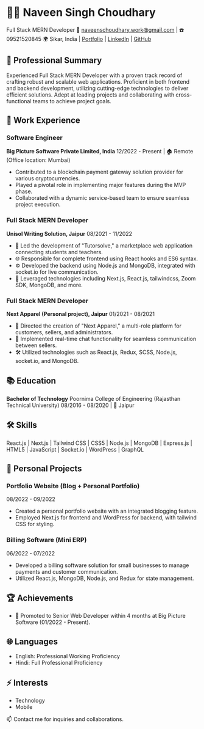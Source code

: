 # 👨‍💻 Naveen Singh Choudhary
Full Stack MERN Developer
📧 naveenschoudhary.work@gmail.com | ☎️ 09521520845
🌍 Sikar, India | [Portfolio](https://naveenschoudhary.com) | [LinkedIn](https://linkedin.com/in/naveen-singh-choudhary-a5144b129) | [GitHub](https://github.com/Naveenschoudhary)

## 🚀 Professional Summary
Experienced Full Stack MERN Developer with a proven track record of crafting robust and scalable web applications. Proficient in both frontend and backend development, utilizing cutting-edge technologies to deliver efficient solutions. Adept at leading projects and collaborating with cross-functional teams to achieve project goals.

## 💼 Work Experience

### Software Engineer
**Big Picture Software Private Limited, India**
12/2022 - Present | 🏠 Remote (Office location: Mumbai)

- Contributed to a blockchain payment gateway solution provider for various cryptocurrencies.
- Played a pivotal role in implementing major features during the MVP phase.
- Collaborated with a dynamic service-based team to ensure seamless project execution.

### Full Stack MERN Developer
**Unisol Writing Solution, Jaipur**
08/2021 - 11/2022

- 🧭 Led the development of "Tutorsolve," a marketplace web application connecting students and teachers.
- 🌐 Responsible for complete frontend using React hooks and ES6 syntax.
- ⚙️ Developed the backend using Node.js and MongoDB, integrated with socket.io for live communication.
- 🔧 Leveraged technologies including Next.js, React.js, tailwindcss, Zoom SDK, MongoDB, and more.

### Full Stack MERN Developer
**Next Apparel (Personal project), Jaipur**
01/2021 - 08/2021

- 🚀 Directed the creation of "Next Apparel," a multi-role platform for customers, sellers, and administrators.
- 💬 Implemented real-time chat functionality for seamless communication between sellers.
- 🛠️ Utilized technologies such as React.js, Redux, SCSS, Node.js, socket.io, and MongoDB.

## 📚 Education

**Bachelor of Technology**
Poornima College of Engineering (Rajasthan Technical University)
08/2016 - 08/2020 | 🌆 Jaipur

## 🛠️ Skills
React.js | Next.js | Tailwind CSS | CSS5 | Node.js | MongoDB | Express.js | HTML5 | JavaScript | Socket.io | WordPress | GraphQL

## 🌟 Personal Projects

### Portfolio Website (Blog + Personal Portfolio)
08/2022 - 09/2022

- Created a personal portfolio website with an integrated blogging feature.
- Employed Next.js for frontend and WordPress for backend, with tailwind CSS for styling.

### Billing Software (Mini ERP)
06/2022 - 07/2022

- Developed a billing software solution for small businesses to manage payments and customer communication.
- Utilized React.js, MongoDB, Node.js, and Redux for state management.

## 🏆 Achievements

- 🚀 Promoted to Senior Web Developer within 4 months at Big Picture Software (01/2022 - Present).

## 🌐 Languages
- English: Professional Working Proficiency
- Hindi: Full Professional Proficiency

## ⚡ Interests
- Technology
- Mobile

📫 Contact me for inquiries and collaborations.
